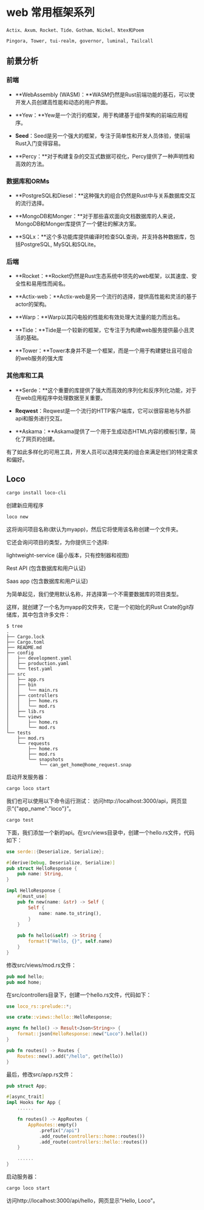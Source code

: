 # web 常用框架系列

```
Actix、Axum、Rocket、Tide、Gotham、Nickel、Ntex和Poem

Pingora, Tower, tui-realm, governor, luminal, Tailcall
```




## 前景分析


### 前端

- **WebAssembly (WASM)：**WASM仍然是Rust前端功能的基石，可以使开发人员创建高性能和动态的用户界面。
    
- **Yew：**Yew是一个流行的框架，用于构建基于组件架构的前端应用程序。
    
- **Seed**：Seed是另一个强大的框架，专注于简单性和开发人员体验，使前端Rust入门变得容易。
    
- **Percy：**对于构建复杂的交互式数据可视化，Percy提供了一种声明性和高效的方法。


### 数据库和ORMs

- **PostgreSQL和Diesel：**这种强大的组合仍然是Rust中与关系数据库交互的流行选择。
    
- **MongoDB和Monger：**对于那些喜欢面向文档数据库的人来说，MongoDB和Monger库提供了一个健壮的解决方案。
    
- **SQLx：**这个多功能库提供编译时检查SQL查询，并支持各种数据库，包括PostgreSQL, MySQL和SQLite。

### 后端
- **Rocket：**Rocket仍然是Rust生态系统中领先的web框架，以其速度、安全性和易用性而闻名。
    
- **Actix-web：**Actix-web是另一个流行的选择，提供高性能和灵活的基于actor的架构。
    
- **Warp：**Warp以其闪电般的性能和有效处理大流量的能力而出名。
    
- **Tide：**Tide是一个较新的框架，它专注于为构建web服务提供最小且灵活的基础。
    
- **Tower：**Tower本身并不是一个框架，而是一个用于构建健壮且可组合的web服务的强大库

### 其他库和工具
- **Serde：**这个重要的库提供了强大而高效的序列化和反序列化功能，对于在web应用程序中处理数据至关重要。
    
- **Reqwest**：Reqwest是一个流行的HTTP客户端库，它可以很容易地与外部api和服务进行交互。
    
- **Askama：**Askama提供了一个用于生成动态HTML内容的模板引擎，简化了网页的创建。
    

有了如此多样化的可用工具，开发人员可以选择完美的组合来满足他们的特定需求和偏好。









## Loco

```sh
cargo install loco-cli
```

创建新应用程序
```sh
loco new
```
这将询问项目名称(默认为myapp)，然后它将使用该名称创建一个文件夹。

它还会询问项目的类型，为你提供三个选择:

lightweight-service (最小版本，只有控制器和视图)


Rest API (包含数据库和用户认证)


Saas app (包含数据库和用户认证)


为简单起见，我们使用默认名称，并选择第一个不需要数据库的项目类型。

这样，就创建了一个名为myapp的文件夹，它是一个初始化的Rust Crate的git存储库，其中包含许多文件：

```tree
$ tree
.
├── Cargo.lock
├── Cargo.toml
├── README.md
├── config
│   ├── development.yaml
│   ├── production.yaml
│   └── test.yaml
├── src
│   ├── app.rs
│   ├── bin
│   │   └── main.rs
│   ├── controllers
│   │   ├── home.rs
│   │   └── mod.rs
│   ├── lib.rs
│   └── views
│       ├── home.rs
│       └── mod.rs
└── tests
    ├── mod.rs
    └── requests
        ├── home.rs
        ├── mod.rs
        └── snapshots
            └── can_get_home@home_request.snap
```


启动开发服务器：
```sh
cargo loco start
```

我们也可以使用以下命令运行测试：
访问http://localhost:3000/api，网页显示“{"app_name":"loco"}”。
```sh
cargo test
```

下面，我们添加一个新的api。在src/views目录中，创建一个hello.rs文件，代码如下：
```rs
use serde::{Deserialize, Serialize};

#[derive(Debug, Deserialize, Serialize)]
pub struct HelloResponse {
    pub name: String,
}

impl HelloResponse {
    #[must_use]
    pub fn new(name: &str) -> Self {
        Self {
            name: name.to_string(),
        }
    }

    pub fn hello(&self) -> String {
        format!("Hello, {}", self.name)
    }
}
```


修改src/views/mod.rs文件：
```rs
pub mod hello;
pub mod home;
```

在src/controllers目录下，创建一个hello.rs文件，代码如下：
```rs
use loco_rs::prelude::*;

use crate::views::hello::HelloResponse;

async fn hello() -> Result<Json<String>> {
    format::json(HelloResponse::new("Loco").hello())
}

pub fn routes() -> Routes {
    Routes::new().add("/hello", get(hello))
}
```

最后，修改src/app.rs文件：
```rs
pub struct App;

#[async_trait]
impl Hooks for App {
    ......

    fn routes() -> AppRoutes {
        AppRoutes::empty()
            .prefix("/api")
            .add_route(controllers::home::routes())
            .add_route(controllers::hello::routes())
    }

    ......
}
```

启动服务器：
```sh
cargo loco start
```

访问http://localhost:3000/api/hello，网页显示"Hello, Loco"。

